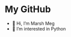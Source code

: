 # My GitHub

- 👋 Hi, I’m Marsh Meg
- 👀 I’m interested in Python

<!---
DikosAs/DikosAs is a ✨ special ✨ repository because its `README.md` (this file) appears on your GitHub profile.
You can click the Preview link to take a look at your changes.
--->
